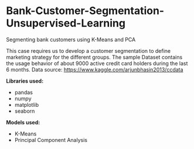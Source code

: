# Bank-Customer-Segmentation-Unsupervised-Learning
Segmenting bank customers using K-Means and PCA

This case requires us to develop a customer segmentation to define marketing strategy for the different groups. The
sample Dataset contains the usage behavior of about 9000 active credit card holders during the last 6 months. 
Data source: https://www.kaggle.com/arjunbhasin2013/ccdata

**Libraries used:**
* pandas 
* numpy
* matplotlib
* seaborn


**Models used:**
* K-Means
* Principal Component Analysis
